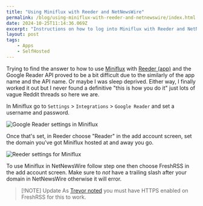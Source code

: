 ```yaml
---
title: "Using Miniflux with Reeder and NetNewsWire"
permalink: /blog/using-miniflux-with-reeder-and-netnewswire/index.html
date: 2024-10-25T11:14:36.069Z
excerpt: "Instructions on how to log into Miniflux with Reeder and NetNewsWire"
layout: post
tags:
    - Apps
    - SelfHosted
---
```


Trying to find the answer to how to use [Miniflux](https://miniflux.app) with [Reeder (app)](https://reederapp.com) and the Google Reader API proved to be a bit difficult due to the similarly of the app name and the API name. Or maybe I was sleep deprived. Either way, I finally worked it out but I never found a definitive "this is how you do it" just lots of vague Reddit threads so here we are.

In Miniflux go to `Settings` > `Integrations` > `Google Reader` and set a username and password.

![Google Reader settings in Miniflux](https://cdn.rknight.me/site/miniflux-google-reader-settings.jpg)

Once that's set, in Reeder choose "Reader" in the add account screen, set the domain you've got Miniflux hosted at and away you go.

![Reeder settings for Miniflux](https://cdn.rknight.me/site/reeder-reader-settings.png)

To use Miniflux in NetNewsWire follow step one then choose FreshRSS in the add account screen. Make sure to _not_ have a trailing slash after your domain in NetNewsWire otherwise it will error.

> [!NOTE] Update
> As [Trevor noted](https://mastodon.social/@manternach/113368039462474185) you must have HTTPS enabled on FreshRSS for this to work.